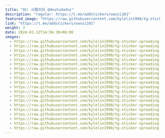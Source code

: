 ```yaml
---
title: "玩! 斗图大队 @doutudadui"
description: "regular: https://t.me/addstickers/wanzi101"
featured_image: "https://raw.githubusercontent.com/kylelin1998/tg-sticker-spreading-worldwide-images/main/img/f353d7d9-85d4-4491-b506-0d036e61dd40.jpg"
link: "https://t.me/addstickers/wanzi101"
weight: 3
date: 2024-01-12T14:56:39+08:00
images:
  - https://raw.githubusercontent.com/kylelin1998/tg-sticker-spreading-worldwide-images/main/img/f353d7d9-85d4-4491-b506-0d036e61dd40.jpg
  - https://raw.githubusercontent.com/kylelin1998/tg-sticker-spreading-worldwide-images/main/img/9e029656-877a-4e98-902c-9df7f3a6cf77.jpg
  - https://raw.githubusercontent.com/kylelin1998/tg-sticker-spreading-worldwide-images/main/img/bf382aa5-8f60-41e5-819b-a9cda4172c05.jpg
  - https://raw.githubusercontent.com/kylelin1998/tg-sticker-spreading-worldwide-images/main/img/5b2fe02b-737e-40b0-82d0-79059abb73e0.jpg
  - https://raw.githubusercontent.com/kylelin1998/tg-sticker-spreading-worldwide-images/main/img/778a2c05-4c3c-49db-acb5-9519360e5cab.jpg
  - https://raw.githubusercontent.com/kylelin1998/tg-sticker-spreading-worldwide-images/main/img/3e8b4c55-8ce0-4ba5-bcf4-2053008849b0.jpg
  - https://raw.githubusercontent.com/kylelin1998/tg-sticker-spreading-worldwide-images/main/img/f6d78338-c41c-4f10-9811-aed28b0ee95d.jpg
  - https://raw.githubusercontent.com/kylelin1998/tg-sticker-spreading-worldwide-images/main/img/0402b45c-eb3c-4e84-be01-04aecaf8783f.jpg
  - https://raw.githubusercontent.com/kylelin1998/tg-sticker-spreading-worldwide-images/main/img/d7c570ac-7610-461c-84da-77811fcf32ec.jpg
  - https://raw.githubusercontent.com/kylelin1998/tg-sticker-spreading-worldwide-images/main/img/96b89674-79f0-4776-bb96-3324a84404f8.jpg
  - https://raw.githubusercontent.com/kylelin1998/tg-sticker-spreading-worldwide-images/main/img/c769a8b5-3b6c-44b4-9f31-18a7f0b4dabc.jpg
  - https://raw.githubusercontent.com/kylelin1998/tg-sticker-spreading-worldwide-images/main/img/03579cd4-22e1-419f-931d-63971f90cf28.jpg
  - https://raw.githubusercontent.com/kylelin1998/tg-sticker-spreading-worldwide-images/main/img/2f1dec82-b709-4d78-9d03-ae11d2f140d5.jpg
  - https://raw.githubusercontent.com/kylelin1998/tg-sticker-spreading-worldwide-images/main/img/3700c6dd-e56c-4559-bdb3-6939217b7690.jpg
  - https://raw.githubusercontent.com/kylelin1998/tg-sticker-spreading-worldwide-images/main/img/f458adb3-8824-4767-878c-8cbec3558516.jpg
  - https://raw.githubusercontent.com/kylelin1998/tg-sticker-spreading-worldwide-images/main/img/f358e56d-7ed4-41e1-854b-403dbbe266b7.jpg
  - https://raw.githubusercontent.com/kylelin1998/tg-sticker-spreading-worldwide-images/main/img/3a909bc6-0a63-4de2-9abc-2023c35afb7b.jpg
  - https://raw.githubusercontent.com/kylelin1998/tg-sticker-spreading-worldwide-images/main/img/dd265219-6402-4e93-8787-573f50073f3e.jpg
  - https://raw.githubusercontent.com/kylelin1998/tg-sticker-spreading-worldwide-images/main/img/602c0608-8117-4036-ae30-7e6a4521e175.jpg
  - https://raw.githubusercontent.com/kylelin1998/tg-sticker-spreading-worldwide-images/main/img/10bd1ec6-5443-46b3-9318-7eecb822f576.jpg
---
```

